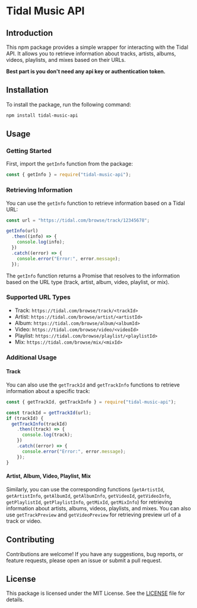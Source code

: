 # Tidal Music API

## Introduction

This npm package provides a simple wrapper for interacting with the Tidal API. It allows you to retrieve information about tracks, artists, albums, videos, playlists, and mixes based on their URLs.

**Best part is you don't need any api key or authentication token.**

## Installation

To install the package, run the following command:

```bash
npm install tidal-music-api
```

## Usage

### Getting Started

First, import the `getInfo` function from the package:

```javascript
const { getInfo } = require("tidal-music-api");
```

### Retrieving Information

You can use the `getInfo` function to retrieve information based on a Tidal URL:

```javascript
const url = "https://tidal.com/browse/track/12345678";

getInfo(url)
  .then((info) => {
    console.log(info);
  })
  .catch((error) => {
    console.error("Error:", error.message);
  });
```

The `getInfo` function returns a Promise that resolves to the information based on the URL type (track, artist, album, video, playlist, or mix).

### Supported URL Types

- Track: `https://tidal.com/browse/track/<trackId>`
- Artist: `https://tidal.com/browse/artist/<artistId>`
- Album: `https://tidal.com/browse/album/<albumId>`
- Video: `https://tidal.com/browse/video/<videoId>`
- Playlist: `https://tidal.com/browse/playlist/<playlistId>`
- Mix: `https://tidal.com/browse/mix/<mixId>`

### Additional Usage

#### Track

You can also use the `getTrackId` and `getTrackInfo` functions to retrieve information about a specific track:

```javascript
const { getTrackId, getTrackInfo } = require("tidal-music-api");

const trackId = getTrackId(url);
if (trackId) {
  getTrackInfo(trackId)
    .then((track) => {
      console.log(track);
    })
    .catch((error) => {
      console.error("Error:", error.message);
    });
}
```

#### Artist, Album, Video, Playlist, Mix

Similarly, you can use the corresponding functions (`getArtistId`, `getArtistInfo`, `getAlbumId`, `getAlbumInfo`, `getVideoId`, `getVideoInfo`, `getPlaylistId`, `getPlaylistInfo`, `getMixId`, `getMixInfo`) for retrieving information about artists, albums, videos, playlists, and mixes.
You can also use `getTrackPreview` and `getVideoPreview` for retrieving preview url of a track or video.

## Contributing

Contributions are welcome! If you have any suggestions, bug reports, or feature requests, please open an issue or submit a pull request.

## License

This package is licensed under the MIT License. See the [LICENSE](LICENSE) file for details.
